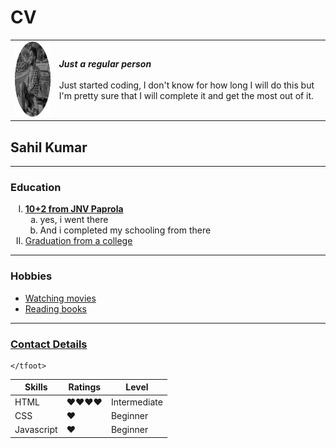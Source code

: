 # CV
<!DOCTYPE html>
<html>
  <head>
    <meta charset="utf-8">
    <title>Sahil's Own Website</title>
  </head>

<table cellspacing="20">
  <tr>
  <td>  <img src="Sahil Profile Pic.png" height="120" alt="Sahil Profile Pic"> </td>
   <td> <b><em>Just a regular person</b></em><br><br>
     Just started coding, I don't know for how long I
      will do this but I'm pretty sure that I will complete it
      and get the most out of it.</td>
  </tr>
</table>

<h2> Sahil Kumar </h2>
  <body>
  <hr size="3" noshade>
  <h3>Education</h3>
  <ol type="I">
    <li> <strong> <a href="https://www.navodaya.gov.in/nvs/nvs-school/KANGRA/en/home">10+2 from JNV Paprola</a> </strong>
      <ol type="a">
        <li> yes, i went there</li>
        <li> And i completed my schooling from there </li>
      </ol> </li>
    <li> <a href="http://www.gchamirpur.org/">Graduation from a college</a></li> </ol>
  <hr>  <h3>Hobbies</h3>
    <ul>
    <li> <a href="https://www.netflix.com/">Watching  movies</a></li>
    <li>  <a href="https://www.ebooks.com/"> Reading books </a> </li>
  </ul>

<hr>
<h3><a href="Contact Details.html">Contact Details</a></h3>

  <table>
    <thead ><tr>
      <th>Skills</th><th>Ratings</th><th>Level</th></tr>
    </thead>
    <tbody>
      <tr><td>HTML</td>
        <td>❤❤❤❤</td>
      <td>Intermediate</td>
      </tr>
      <tr>
      <td>CSS</td>
      <td>❤</td>
      <td>Beginner</td>
      </tr>
      <tr>
        <td>Javascript</td>
        <td>❤</td>
        <td>Beginner</td>
      </tr>
    </tbody>
    <tfoot>

    </tfoot>



  </border>
  </table>
  </body>
</html>
